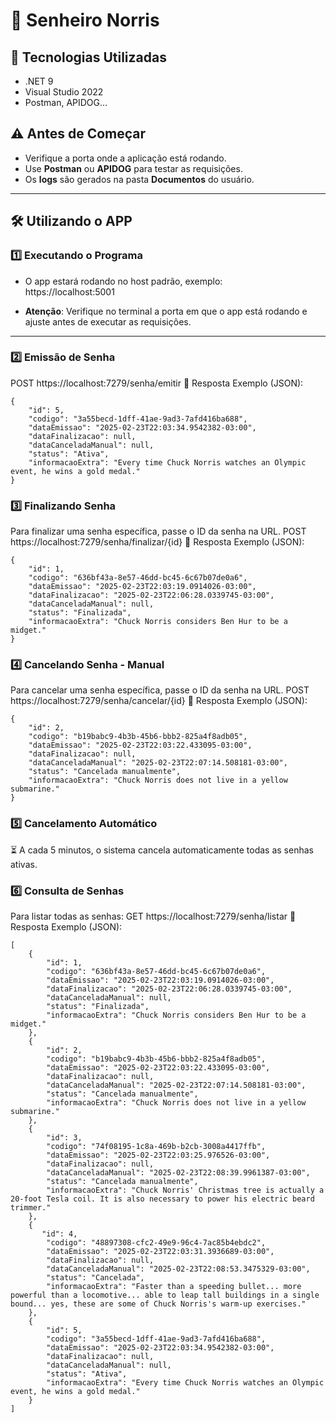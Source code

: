 # 🥋 Senheiro Norris

## 🚀 Tecnologias Utilizadas
- .NET 9
- Visual Studio 2022
- Postman, APIDOG...

## ⚠️ Antes de Começar
- Verifique a porta onde a aplicação está rodando.
- Use **Postman** ou **APIDOG** para testar as requisições.
- Os **logs** são gerados na pasta **Documentos** do usuário.

---

## 🛠 Utilizando o APP

### 1️⃣ Executando o Programa
- O app estará rodando no host padrão, exemplo:  
https://localhost:5001

- **Atenção**: Verifique no terminal a porta em que o app está rodando e ajuste antes de executar as requisições.

---

### 2️⃣ Emissão de Senha  
POST https://localhost:7279/senha/emitir
📌 Resposta Exemplo (JSON):

```
{
    "id": 5,
    "codigo": "3a55becd-1dff-41ae-9ad3-7afd416ba688",
    "dataEmissao": "2025-02-23T22:03:34.9542382-03:00",
    "dataFinalizacao": null,
    "dataCanceladaManual": null,
    "status": "Ativa",
    "informacaoExtra": "Every time Chuck Norris watches an Olympic event, he wins a gold medal."
}
```

### 3️⃣ Finalizando Senha
Para finalizar uma senha específica, passe o ID da senha na URL.
POST https://localhost:7279/senha/finalizar/{id}
📌 Resposta Exemplo (JSON):
```
{
    "id": 1,
    "codigo": "636bf43a-8e57-46dd-bc45-6c67b07de0a6",
    "dataEmissao": "2025-02-23T22:03:19.0914026-03:00",
    "dataFinalizacao": "2025-02-23T22:06:28.0339745-03:00",
    "dataCanceladaManual": null,
    "status": "Finalizada",
    "informacaoExtra": "Chuck Norris considers Ben Hur to be a midget."
}
```
### 4️⃣ Cancelando Senha - Manual
Para cancelar uma senha específica, passe o ID da senha na URL.
POST https://localhost:7279/senha/cancelar/{id}
📌 Resposta Exemplo (JSON):
```
{
    "id": 2,
    "codigo": "b19babc9-4b3b-45b6-bbb2-825a4f8adb05",
    "dataEmissao": "2025-02-23T22:03:22.433095-03:00",
    "dataFinalizacao": null,
    "dataCanceladaManual": "2025-02-23T22:07:14.508181-03:00",
    "status": "Cancelada manualmente",
    "informacaoExtra": "Chuck Norris does not live in a yellow submarine."
}
```
### 5️⃣ Cancelamento Automático
⏳ A cada 5 minutos, o sistema cancela automaticamente todas as senhas ativas.

### 6️⃣ Consulta de Senhas
Para listar todas as senhas:
GET https://localhost:7279/senha/listar
📌 Resposta Exemplo (JSON):
```
[
    {
        "id": 1,
        "codigo": "636bf43a-8e57-46dd-bc45-6c67b07de0a6",
        "dataEmissao": "2025-02-23T22:03:19.0914026-03:00",
        "dataFinalizacao": "2025-02-23T22:06:28.0339745-03:00",
        "dataCanceladaManual": null,
        "status": "Finalizada",
        "informacaoExtra": "Chuck Norris considers Ben Hur to be a midget."
    },
    {
        "id": 2,
        "codigo": "b19babc9-4b3b-45b6-bbb2-825a4f8adb05",
        "dataEmissao": "2025-02-23T22:03:22.433095-03:00",
        "dataFinalizacao": null,
        "dataCanceladaManual": "2025-02-23T22:07:14.508181-03:00",
        "status": "Cancelada manualmente",
        "informacaoExtra": "Chuck Norris does not live in a yellow submarine."
    },
    {
        "id": 3,
        "codigo": "74f08195-1c8a-469b-b2cb-3008a4417ffb",
        "dataEmissao": "2025-02-23T22:03:25.976526-03:00",
        "dataFinalizacao": null,
        "dataCanceladaManual": "2025-02-23T22:08:39.9961387-03:00",
        "status": "Cancelada manualmente",
        "informacaoExtra": "Chuck Norris' Christmas tree is actually a 20-foot Tesla coil. It is also necessary to power his electric beard trimmer."
    },
    {
       "id": 4,
        "codigo": "48897308-cfc2-49e9-96c4-7ac85b4ebdc2",
        "dataEmissao": "2025-02-23T22:03:31.3936689-03:00",
        "dataFinalizacao": null,
        "dataCanceladaManual": "2025-02-23T22:08:53.3475329-03:00",
        "status": "Cancelada",
        "informacaoExtra": "Faster than a speeding bullet... more powerful than a locomotive... able to leap tall buildings in a single bound... yes, these are some of Chuck Norris's warm-up exercises."
    },
    {
        "id": 5,
        "codigo": "3a55becd-1dff-41ae-9ad3-7afd416ba688",
        "dataEmissao": "2025-02-23T22:03:34.9542382-03:00",
        "dataFinalizacao": null,
        "dataCanceladaManual": null,
        "status": "Ativa",
        "informacaoExtra": "Every time Chuck Norris watches an Olympic event, he wins a gold medal."
    }
]
```
